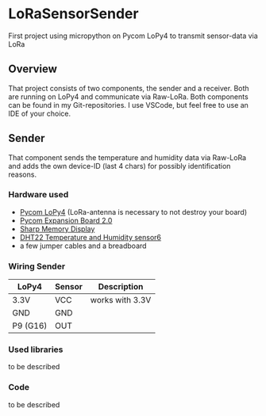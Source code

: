# LoRaSensorSender
First project using micropython on Pycom LoPy4 to transmit sensor-data via LoRa

## Overview
That project consists of two components, the sender and a receiver. Both are running on LoPy4 and communicate via Raw-LoRa. Both components can be found in my Git-repositories. I use VSCode, but feel free to use an IDE of your choice.

## Sender
That component sends the temperature and humidity data via Raw-LoRa and adds the own device-ID (last 4 chars) for possibly identification reasons.

### Hardware used
* [Pycom LoPy4](https://pycom.io/product/lopy4/) (LoRa-antenna is necessary to not destroy your board)
* [Pycom Expansion Board 2.0](https://pycom.io/product/expansion-board-3-0/)
* [Sharp Memory Display](https://www.exp-tech.de/displays/lcd/5090/sharp-memory-display-breakout-1.3-96x96-silver-monochrome)
* [DHT22 Temperature and Humidity sensor6](https://www.exp-tech.de/sensoren/temperatur/7784/dht22-am2302-feuchtigkeits-und-temperatursensor)
* a few jumper cables and a breadboard

### Wiring Sender
|LoPy4          |Sensor         |Description                            |
| ------------- | ------------- | ------------------------------------- |
| 3.3V          | VCC           | works with 3.3V                       |
| GND           | GND           |                                       |
| P9  (G16)     | OUT           |                                       |


### Used libraries
to be described

### Code
to be described
